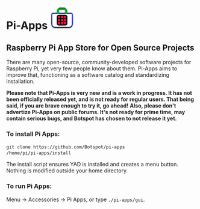 # Pi-Apps ![logo](https://github.com/Botspot/pi-apps/blob/master/icons/logo-64.png?raw=true)
## Raspberry Pi App Store for Open Source Projects

There are many open-source, community-developed software projects for Raspberry Pi, yet very few people know about them. Pi-Apps aims to improve that, functioning as a software catalog and standardizing installation.

**Please note that Pi-Apps is very new and is a work in progress. It has not been officially released yet, and is not ready for regular users. That being said, if you are brave enough to try it, go ahead!**
**Also, please don't advertize Pi-Apps on public forums. It's not ready for prime time, may contain serious bugs, and Botspot has chosen to not release it yet.**

### To install Pi Apps:
```
git clone https://github.com/Botspot/pi-apps
/home/pi/pi-apps/install
```
The install script ensures YAD is installed and creates a menu button. Nothing is modified outside your home directory.
### To run Pi Apps:
Menu -> Accessories -> Pi Apps, or type `./pi-apps/gui`.


